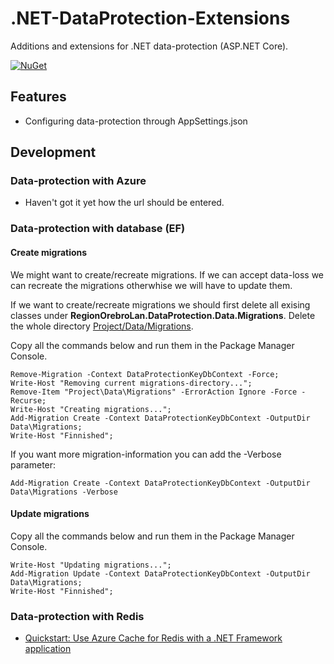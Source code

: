# .NET-DataProtection-Extensions

Additions and extensions for .NET data-protection (ASP.NET Core).

[![NuGet](https://img.shields.io/nuget/v/RegionOrebroLan.DataProtection.svg?label=NuGet)](https://www.nuget.org/packages/RegionOrebroLan.DataProtection)

## Features

- Configuring data-protection through AppSettings.json

## Development

### Data-protection with Azure

- Haven't got it yet how the url should be entered.

### Data-protection with database (EF)

#### Create migrations

We might want to create/recreate migrations. If we can accept data-loss we can recreate the migrations otherwhise we will have to update them.

If we want to create/recreate migrations we should first delete all exising classes under **RegionOrebroLan.DataProtection.Data.Migrations**. Delete the whole directory [Project/Data/Migrations](/Source/Project/Data/Migrations).

Copy all the commands below and run them in the Package Manager Console.

	Remove-Migration -Context DataProtectionKeyDbContext -Force;
	Write-Host "Removing current migrations-directory...";
	Remove-Item "Project\Data\Migrations" -ErrorAction Ignore -Force -Recurse;
	Write-Host "Creating migrations...";
	Add-Migration Create -Context DataProtectionKeyDbContext -OutputDir Data\Migrations;
	Write-Host "Finnished";

If you want more migration-information you can add the -Verbose parameter:

	Add-Migration Create -Context DataProtectionKeyDbContext -OutputDir Data\Migrations -Verbose

#### Update migrations

Copy all the commands below and run them in the Package Manager Console.

	Write-Host "Updating migrations...";
	Add-Migration Update -Context DataProtectionKeyDbContext -OutputDir Data\Migrations;
	Write-Host "Finnished";

### Data-protection with Redis

- [Quickstart: Use Azure Cache for Redis with a .NET Framework application](https://docs.microsoft.com/en-us/azure/azure-cache-for-redis/cache-dotnet-how-to-use-azure-redis-cache/)